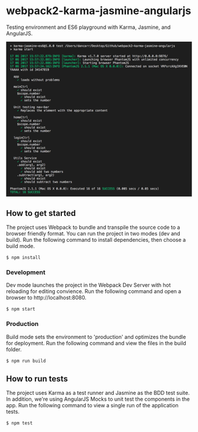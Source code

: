 # webpack2-karma-jasmine-angularjs

Testing environment and ES6 playground with Karma, Jasmine, and AngularJS.

![Screenshot](/img/karma-jasmine.png)

## How to get started

The project uses Webpack to bundle and transpile the source code to a browser friendly format. You can run the project in two modes (dev and build). Run the following command to install dependencies, then choose a build mode.

```
$ npm install
```

### Development

Dev mode launches the project in the Webpack Dev Server with hot reloading for editing convience. Run the following command and open a browser to http://localhost:8080.

```
$ npm start
```

### Production

Build mode sets the environment to 'production' and optimizes the bundle for deployment. Run the following command and view the files in the build folder.

```
$ npm run build
```

## How to run tests

The project uses Karma as a test runner and Jasmine as the BDD test suite. In addition, we're using AngularJS Mocks to unit test the components in the app. Run the following command to view a single run of the application tests.

```
$ npm test
```